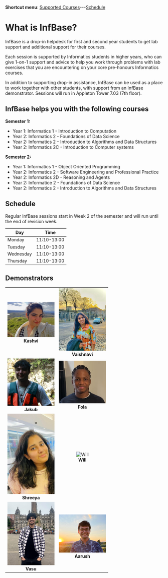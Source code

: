 **Shortcut menu**: [Supported Courses](#supported-courses)---[Schedule](#schedule)

# What is InfBase?

InfBase is a drop-in helpdesk for first and second year students to get lab support and additional support for their courses. 

Each session is supported by Informatics students in higher years, who can give 1-on-1 support and advice to help you work through problems with lab exercises that you are encountering on your core pre-honours Informatics courses. 

In addition to supporting drop-in assistance, InfBase can be used as a place to work together with other students, with support from an InfBase demonstrator. Sessions will run in Appleton Tower 7.03 (7th floor). 

<!-- If you have suggestions and feedback for InfBase, please [let us know how we are doing](feedback.html). -->

## InfBase helps you with the following courses 

__Semester 1:__
* Year 1: Informatics 1 - Introduction to Computation
* Year 2: Informatics 2 - Foundations of Data Science
* Year 2: Informatics 2 – Introduction to Algorithms and Data Structures
* Year 2: Informatics 2C - Introduction to Computer systems

__Semester 2:__
* Year 1: Informatics 1 - Object Oriented Programming
* Year 2: Informatics 2 - Software Engineering and Professional Practice
* Year 2: Informatics 2D - Reasoning and Agents
* Year 2: Informatice 2 - Foundations of Data Science
* Year 2: Informatics 2 - Introduction to Algorithms and Data Structures

## Schedule

Regular InfBase sessions start in Week 2 of the semester and will run until the end of revision week.

|Day | Time |
|----|---------|
| Monday | 11:10-13:00 |
| Tuesday | 11:10-13:00 |
| Wednesday | 11:10-13:00 |
| Thursday |  11:10-13:00 |


## Demonstrators

| | |
| :---: | :---: |
| <img src="demonstrators/kashvi.jpeg" alt="Kashvi" width="150"> <br> **Kashvi** | <img src="demonstrators/Vaishnavi.jpeg" alt="Vaishnavi" width="150"> <br> **Vaishnavi** |
| <img src="demonstrators/jakub.png" alt="Jakub" width="150"> <br> **Jakub** | <img src="demonstrators/Fola.jpg" alt="Fola" width="150"> <br> **Fola** |
| <img src="demonstrators/shreeya.jpeg" alt="Shreeya" width="150"> <br> **Shreeya** | <img src="https://placehold.co/200x200/E59866/000000?text=Will" alt="Will" width="150"> <br> **Will** |
| <img src="demonstrators/vasu.jpg" alt="Vasu" width="150"> <br> **Vasu** | <img src="demonstrators/aarush.jpeg" alt="Aarush" width="150"> <br> **Aarush** |

